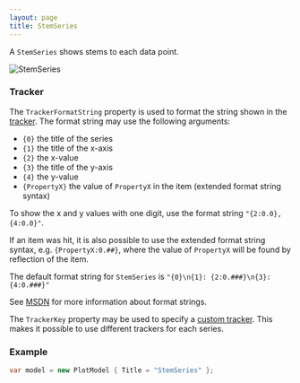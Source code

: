 ```yaml
---
layout: page
title: StemSeries
---
```


A `StemSeries` shows stems to each data point.

![StemSeries](/public/images/documentation/series/StemSeries.png)


### Tracker

The `TrackerFormatString` property is used to format the string shown in the [tracker](../tracker). The format string may use the following arguments:

- `{0}` the title of the series
- `{1}` the title of the x-axis
- `{2}` the x-value
- `{3}` the title of the y-axis
- `{4}` the y-value
- `{PropertyX}` the value of `PropertyX` in the item (extended format string syntax)

To show the x and y values with one digit, use the format string `"{2:0.0},{4:0.0}"`.

If an item was hit, it is also possible to use the extended format string syntax, e.g. `{PropertyX:0.##}`, where the value of `PropertyX` will be found by reflection of the item.

The default format string for `StemSeries` is `"{0}\n{1}: {2:0.###}\n{3}: {4:0.###}"`

See [MSDN](http://msdn.microsoft.com/en-us/library/system.string.format(v=vs.110).aspx) for more information about format strings.

The `TrackerKey` property may be used to specify a [custom tracker](../tracker). This makes it possible to use different trackers for each series.


### Example

``` csharp
var model = new PlotModel { Title = "StemSeries" };
```
